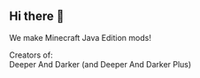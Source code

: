 ## Hi there 👋
We make Minecraft Java Edition mods!<br/>

Creators of:<br/>
Deeper And Darker (and Deeper And Darker Plus)<br/>
